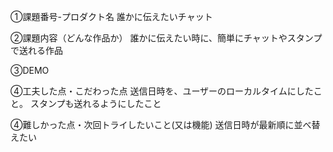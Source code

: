 ①課題番号-プロダクト名
誰かに伝えたいチャット

②課題内容（どんな作品か）
誰かに伝えたい時に、簡単にチャットやスタンプで送れる作品

③DEMO


④工夫した点・こだわった点
送信日時を、ユーザーのローカルタイムにしたこと。
スタンプも送れるようにしたこと

④難しかった点・次回トライしたいこと(又は機能)
送信日時が最新順に並べ替えたい
